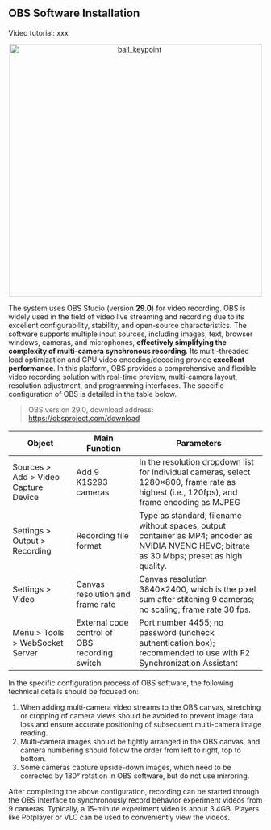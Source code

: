 OBS Software Installation
---
Video tutorial: xxx


<div align="center">
  <img src="../../../assets/images/OBS_software.jpg" width="500" alt="ball_keypoint">
</div>


The system uses OBS Studio (version **29.0**) for video recording. OBS is widely used in the field of video live streaming and recording due to its excellent configurability, stability, and open-source characteristics. The software supports multiple input sources, including images, text, browser windows, cameras, and microphones, **effectively simplifying the complexity of multi-camera synchronous recording**. Its multi-threaded load optimization and GPU video encoding/decoding provide **excellent performance**. In this platform, OBS provides a comprehensive and flexible video recording solution with real-time preview, multi-camera layout, resolution adjustment, and programming interfaces. The specific configuration of OBS is detailed in the table below.

> OBS version 29.0, download address: https://obsproject.com/download


| Object | Main Function | Parameters |
|------------|----------------------------------------------------|------------------------------------------------------------------------------------------|
| Sources > Add > Video Capture Device | Add 9 K1S293 cameras | In the resolution dropdown list for individual cameras, select 1280×800, frame rate as highest (i.e., 120fps), and frame encoding as MJPEG |                                  |
| Settings > Output > Recording | Recording file format | Type as standard; filename without spaces; output container as MP4; encoder as NVIDIA NVENC HEVC; bitrate as 30 Mbps; preset as high quality.|
| Settings > Video | Canvas resolution and frame rate | Canvas resolution 3840×2400, which is the pixel sum after stitching 9 cameras; no scaling; frame rate 30 fps.|
| Menu > Tools > WebSocket Server | External code control of OBS recording switch | Port number 4455; no password (uncheck authentication box); recommended to use with F2 Synchronization Assistant|


In the specific configuration process of OBS software, the following technical details should be focused on:

1. When adding multi-camera video streams to the OBS canvas, stretching or cropping of camera views should be avoided to prevent image data loss and ensure accurate positioning of subsequent multi-camera image reading.
2. Multi-camera images should be tightly arranged in the OBS canvas, and camera numbering should follow the order from left to right, top to bottom.
3. Some cameras capture upside-down images, which need to be corrected by 180° rotation in OBS software, but do not use mirroring.

After completing the above configuration, recording can be started through the OBS interface to synchronously record behavior experiment videos from 9 cameras. Typically, a 15-minute experiment video is about 3.4GB. Players like Potplayer or VLC can be used to conveniently view the videos.